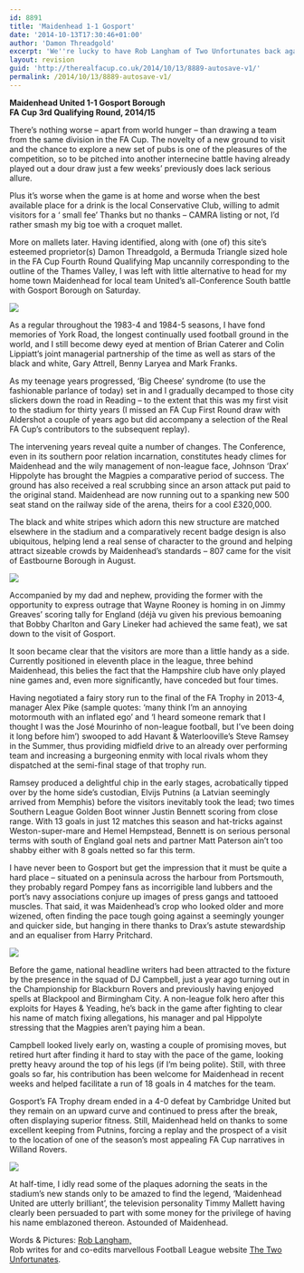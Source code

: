 ```yaml
---
id: 8891
title: 'Maidenhead 1-1 Gosport'
date: '2014-10-13T17:30:46+01:00'
author: 'Damon Threadgold'
excerpt: 'We''re lucky to have Rob Langham of Two Unfortunates back again for, quite literally, a return to where it all started.'
layout: revision
guid: 'http://therealfacup.co.uk/2014/10/13/8889-autosave-v1/'
permalink: /2014/10/13/8889-autosave-v1/
---
```


**Maidenhead United 1-1 Gosport Borough  
FA Cup 3rd Qualifying Round, 2014/15**

There’s nothing worse – apart from world hunger – than drawing a team from the same division in the FA Cup. The novelty of a new ground to visit and the chance to explore a new set of pubs is one of the pleasures of the competition, so to be pitched into another internecine battle having already played out a dour draw just a few weeks’ previously does lack serious allure.

Plus it’s worse when the game is at home and worse when the best available place for a drink is the local Conservative Club, willing to admit visitors for a ‘ small fee’ Thanks but no thanks – CAMRA listing or not, I’d rather smash my big toe with a croquet mallet.

More on mallets later. Having identified, along with (one of) this site’s esteemed proprietor(s) Damon Threadgold, a Bermuda Triangle sized hole in the FA Cup Fourth Round Qualifying Map uncannily corresponding to the outline of the Thames Valley, I was left with little alternative to head for my home town Maidenhead for local team United’s all-Conference South battle with Gosport Borough on Saturday.

![](https://lh4.googleusercontent.com/-IyOS9XK7WVU/VDv5dqEm-zI/AAAAAAAAE-k/k4kqYmsyNEo/s720/Maidenhead-Gosport%2520005.JPG)

As a regular throughout the 1983-4 and 1984-5 seasons, I have fond memories of York Road, the longest continually used football ground in the world, and I still become dewy eyed at mention of Brian Caterer and Colin Lippiatt’s joint managerial partnership of the time as well as stars of the black and white, Gary Attrell, Benny Laryea and Mark Franks.

As my teenage years progressed, ‘Big Cheese’ syndrome (to use the fashionable parlance of today) set in and I gradually decamped to those city slickers down the road in Reading – to the extent that this was my first visit to the stadium for thirty years (I missed an FA Cup First Round draw with Aldershot a couple of years ago but did accompany a selection of the Real FA Cup’s contributors to the subsequent replay).

The intervening years reveal quite a number of changes. The Conference, even in its southern poor relation incarnation, constitutes heady climes for Maidenhead and the wily management of non-league face, Johnson ‘Drax’ Hippolyte has brought the Magpies a comparative period of success. The ground has also received a real scrubbing since an arson attack put paid to the original stand. Maidenhead are now running out to a spanking new 500 seat stand on the railway side of the arena, theirs for a cool £320,000.

The black and white stripes which adorn this new structure are matched elsewhere in the stadium and a comparatively recent badge design is also ubiquitous, helping lend a real sense of character to the ground and helping attract sizeable crowds by Maidenhead’s standards – 807 came for the visit of Eastbourne Borough in August.

![](https://lh3.googleusercontent.com/-O8ok9xUdK5o/VDv5fBVna_I/AAAAAAAAE-w/QjwMNtJnmJI/s720/Maidenhead-Gosport%2520004.JPG)

Accompanied by my dad and nephew, providing the former with the opportunity to express outrage that Wayne Rooney is homing in on Jimmy Greaves’ scoring tally for England (déjà vu given his previous bemoaning that Bobby Charlton and Gary Lineker had achieved the same feat), we sat down to the visit of Gosport.

It soon became clear that the visitors are more than a little handy as a side. Currently positioned in eleventh place in the league, three behind Maidenhead, this belies the fact that the Hampshire club have only played nine games and, even more significantly, have conceded but four times.

Having negotiated a fairy story run to the final of the FA Trophy in 2013-4, manager Alex Pike (sample quotes: ‘many think I’m an annoying motormouth with an inflated ego’ and ‘I heard someone remark that I thought I was the José Mourinho of non-league football, but I’ve been doing it long before him’) swooped to add Havant &amp; Waterlooville’s Steve Ramsey in the Summer, thus providing midfield drive to an already over performing team and increasing a burgeoning enmity with local rivals whom they dispatched at the semi-final stage of that trophy run.

Ramsey produced a delightful chip in the early stages, acrobatically tipped over by the home side’s custodian, Elvijs Putnins (a Latvian seemingly arrived from Memphis) before the visitors inevitably took the lead; two times Southern League Golden Boot winner Justin Bennett scoring from close range. With 13 goals in just 12 matches this season and hat-tricks against Weston-super-mare and Hemel Hempstead, Bennett is on serious personal terms with south of England goal nets and partner Matt Paterson ain’t too shabby either with 8 goals netted so far this term.

I have never been to Gosport but get the impression that it must be quite a hard place – situated on a peninsula across the harbour from Portsmouth, they probably regard Pompey fans as incorrigible land lubbers and the port’s navy associations conjure up images of press gangs and tattooed muscles. That said, it was Maidenhead’s crop who looked older and more wizened, often finding the pace tough going against a seemingly younger and quicker side, but hanging in there thanks to Drax’s astute stewardship and an equaliser from Harry Pritchard.

![](https://lh6.googleusercontent.com/-2uU6nWDSHAc/VDv5ia9NOAI/AAAAAAAAE_A/IBjwqacuHsY/s720/Maidenhead-Gosport%2520007.JPG)

Before the game, national headline writers had been attracted to the fixture by the presence in the squad of DJ Campbell, just a year ago turning out in the Championship for Blackburn Rovers and previously having enjoyed spells at Blackpool and Birmingham City. A non-league folk hero after this exploits for Hayes &amp; Yeading, he’s back in the game after fighting to clear his name of match fixing allegations, his manager and pal Hippolyte stressing that the Magpies aren’t paying him a bean.

Campbell looked lively early on, wasting a couple of promising moves, but retired hurt after finding it hard to stay with the pace of the game, looking pretty heavy around the top of his legs (if I’m being polite). Still, with three goals so far, his contribution has been welcome for Maidenhead in recent weeks and helped facilitate a run of 18 goals in 4 matches for the team.

Gosport’s FA Trophy dream ended in a 4-0 defeat by Cambridge United but they remain on an upward curve and continued to press after the break, often displaying superior fitness. Still, Maidenhead held on thanks to some excellent keeping from Putnins, forcing a replay and the prospect of a visit to the location of one of the season’s most appealing FA Cup narratives in Willand Rovers.

![](https://lh6.googleusercontent.com/-TLaNzX1O1sk/VDv5f-EjLOI/AAAAAAAAE-4/Fl0Wd6b0XEU/s720/Windsor%2520and%2520Maidenhead-20141011-00107.jpg)

At half-time, I idly read some of the plaques adorning the seats in the stadium’s new stands only to be amazed to find the legend, ‘Maidenhead United are utterly brilliant’, the television personality Timmy Mallett having clearly been persuaded to part with some money for the privilege of having his name emblazoned thereon. Astounded of Maidenhead.

Words &amp; Pictures: [Rob Langham,](https://twitter.com/twounfortunates)  
Rob writes for and co-edits marvellous Football League website [The Two Unfortunates](http://thetwounfortunates.com/).